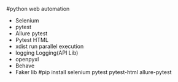 #python web automation
- Selenium
- pytest
- Allure pytest
- Pytest HTML
- xdist run parallel execution
- logging Logging(API Lib)
- openpyxl
- Behave
- Faker lib
#pip install selenium pytest pytest-html allure-pytest

